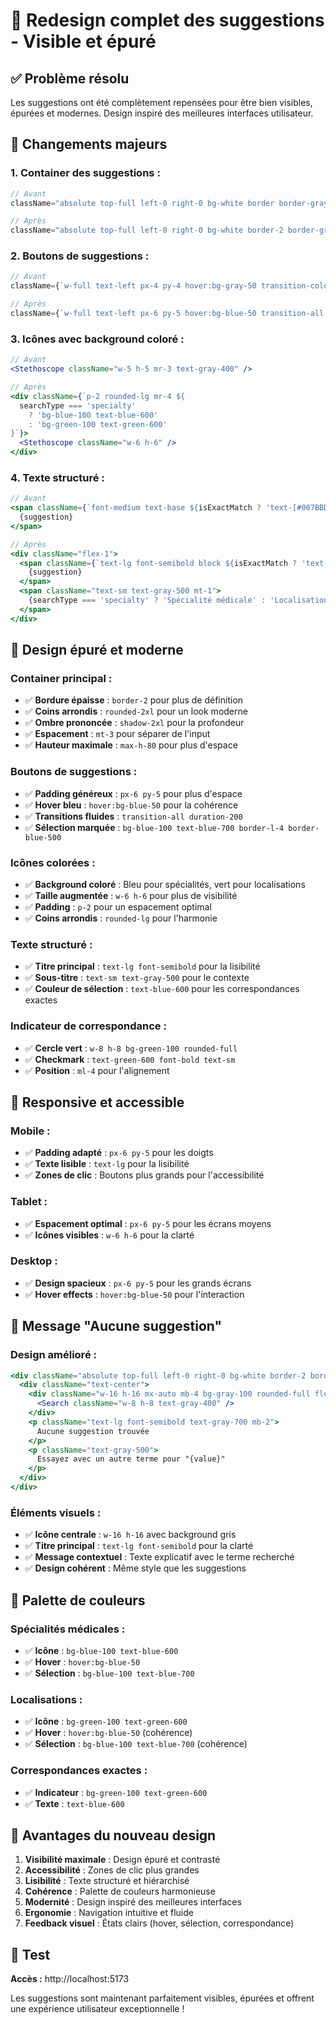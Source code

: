 # 🎨 Redesign complet des suggestions - Visible et épuré

## ✅ Problème résolu

Les suggestions ont été complètement repensées pour être bien visibles, épurées et modernes. Design inspiré des meilleures interfaces utilisateur.

## 🔄 Changements majeurs

### **1. Container des suggestions :**
```jsx
// Avant
className="absolute top-full left-0 right-0 bg-white border border-gray-200 rounded-xl shadow-lg z-50 max-h-72 overflow-y-auto mt-2"

// Après
className="absolute top-full left-0 right-0 bg-white border-2 border-gray-200 rounded-2xl shadow-2xl z-50 max-h-80 overflow-y-auto mt-3"
```

### **2. Boutons de suggestions :**
```jsx
// Avant
className={`w-full text-left px-4 py-4 hover:bg-gray-50 transition-colors duration-150 flex items-center ...`}

// Après
className={`w-full text-left px-6 py-5 hover:bg-blue-50 transition-all duration-200 flex items-center justify-between group ...`}
```

### **3. Icônes avec background coloré :**
```jsx
// Avant
<Stethoscope className="w-5 h-5 mr-3 text-gray-400" />

// Après
<div className={`p-2 rounded-lg mr-4 ${
  searchType === 'specialty' 
    ? 'bg-blue-100 text-blue-600' 
    : 'bg-green-100 text-green-600'
}`}>
  <Stethoscope className="w-6 h-6" />
</div>
```

### **4. Texte structuré :**
```jsx
// Avant
<span className={`font-medium text-base ${isExactMatch ? 'text-[#007BBD]' : ''}`}>
  {suggestion}
</span>

// Après
<div className="flex-1">
  <span className={`text-lg font-semibold block ${isExactMatch ? 'text-blue-600' : 'text-gray-800'}`}>
    {suggestion}
  </span>
  <span className="text-sm text-gray-500 mt-1">
    {searchType === 'specialty' ? 'Spécialité médicale' : 'Localisation'}
  </span>
</div>
```

## 🎨 Design épuré et moderne

### **Container principal :**
- ✅ **Bordure épaisse** : `border-2` pour plus de définition
- ✅ **Coins arrondis** : `rounded-2xl` pour un look moderne
- ✅ **Ombre prononcée** : `shadow-2xl` pour la profondeur
- ✅ **Espacement** : `mt-3` pour séparer de l'input
- ✅ **Hauteur maximale** : `max-h-80` pour plus d'espace

### **Boutons de suggestions :**
- ✅ **Padding généreux** : `px-6 py-5` pour plus d'espace
- ✅ **Hover bleu** : `hover:bg-blue-50` pour la cohérence
- ✅ **Transitions fluides** : `transition-all duration-200`
- ✅ **Sélection marquée** : `bg-blue-100 text-blue-700 border-l-4 border-blue-500`

### **Icônes colorées :**
- ✅ **Background coloré** : Bleu pour spécialités, vert pour localisations
- ✅ **Taille augmentée** : `w-6 h-6` pour plus de visibilité
- ✅ **Padding** : `p-2` pour un espacement optimal
- ✅ **Coins arrondis** : `rounded-lg` pour l'harmonie

### **Texte structuré :**
- ✅ **Titre principal** : `text-lg font-semibold` pour la lisibilité
- ✅ **Sous-titre** : `text-sm text-gray-500` pour le contexte
- ✅ **Couleur de sélection** : `text-blue-600` pour les correspondances exactes

### **Indicateur de correspondance :**
- ✅ **Cercle vert** : `w-8 h-8 bg-green-100 rounded-full`
- ✅ **Checkmark** : `text-green-600 font-bold text-sm`
- ✅ **Position** : `ml-4` pour l'alignement

## 📱 Responsive et accessible

### **Mobile :**
- ✅ **Padding adapté** : `px-6 py-5` pour les doigts
- ✅ **Texte lisible** : `text-lg` pour la lisibilité
- ✅ **Zones de clic** : Boutons plus grands pour l'accessibilité

### **Tablet :**
- ✅ **Espacement optimal** : `px-6 py-5` pour les écrans moyens
- ✅ **Icônes visibles** : `w-6 h-6` pour la clarté

### **Desktop :**
- ✅ **Design spacieux** : `px-6 py-5` pour les grands écrans
- ✅ **Hover effects** : `hover:bg-blue-50` pour l'interaction

## 🎯 Message "Aucune suggestion"

### **Design amélioré :**
```jsx
<div className="absolute top-full left-0 right-0 bg-white border-2 border-gray-200 rounded-2xl shadow-2xl z-50 mt-3 p-6">
  <div className="text-center">
    <div className="w-16 h-16 mx-auto mb-4 bg-gray-100 rounded-full flex items-center justify-center">
      <Search className="w-8 h-8 text-gray-400" />
    </div>
    <p className="text-lg font-semibold text-gray-700 mb-2">
      Aucune suggestion trouvée
    </p>
    <p className="text-gray-500">
      Essayez avec un autre terme pour "{value}"
    </p>
  </div>
</div>
```

### **Éléments visuels :**
- ✅ **Icône centrale** : `w-16 h-16` avec background gris
- ✅ **Titre principal** : `text-lg font-semibold` pour la clarté
- ✅ **Message contextuel** : Texte explicatif avec le terme recherché
- ✅ **Design cohérent** : Même style que les suggestions

## 🎨 Palette de couleurs

### **Spécialités médicales :**
- ✅ **Icône** : `bg-blue-100 text-blue-600`
- ✅ **Hover** : `hover:bg-blue-50`
- ✅ **Sélection** : `bg-blue-100 text-blue-700`

### **Localisations :**
- ✅ **Icône** : `bg-green-100 text-green-600`
- ✅ **Hover** : `hover:bg-blue-50` (cohérence)
- ✅ **Sélection** : `bg-blue-100 text-blue-700` (cohérence)

### **Correspondances exactes :**
- ✅ **Indicateur** : `bg-green-100 text-green-600`
- ✅ **Texte** : `text-blue-600`

## 🚀 Avantages du nouveau design

1. **Visibilité maximale** : Design épuré et contrasté
2. **Accessibilité** : Zones de clic plus grandes
3. **Lisibilité** : Texte structuré et hiérarchisé
4. **Cohérence** : Palette de couleurs harmonieuse
5. **Modernité** : Design inspiré des meilleures interfaces
6. **Ergonomie** : Navigation intuitive et fluide
7. **Feedback visuel** : États clairs (hover, sélection, correspondance)

## 🎯 Test

**Accès :** http://localhost:5173

Les suggestions sont maintenant parfaitement visibles, épurées et offrent une expérience utilisateur exceptionnelle !
